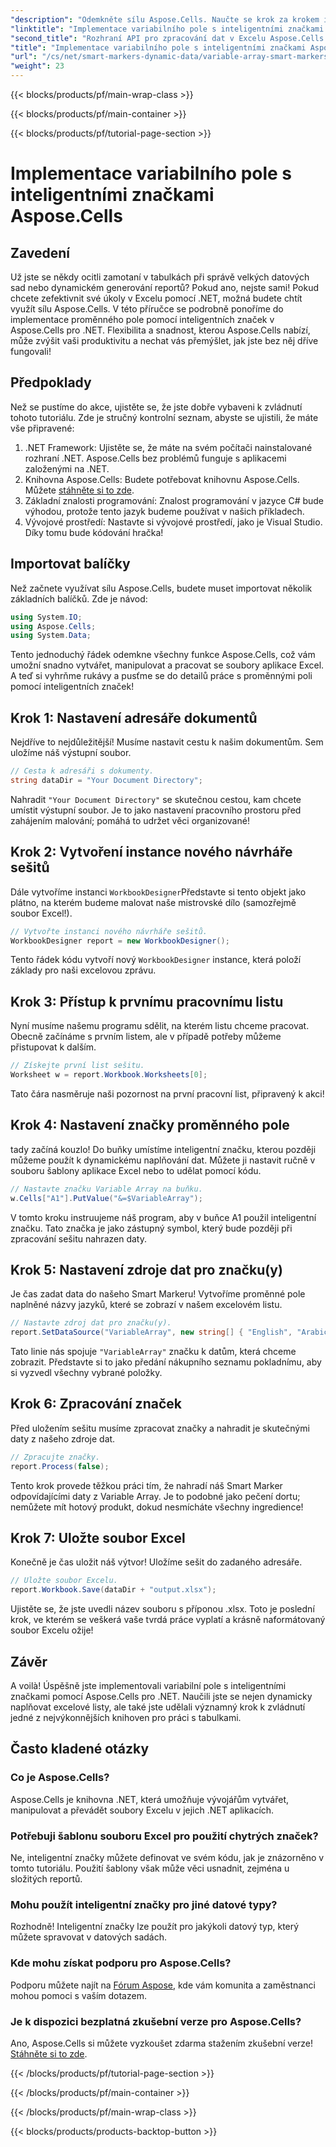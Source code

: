 ```yaml
---
"description": "Odemkněte sílu Aspose.Cells. Naučte se krok za krokem implementovat proměnná pole pomocí inteligentních markerů pro bezproblémové generování sestav v Excelu."
"linktitle": "Implementace variabilního pole s inteligentními značkami Aspose.Cells"
"second_title": "Rozhraní API pro zpracování dat v Excelu Aspose.Cells v .NET"
"title": "Implementace variabilního pole s inteligentními značkami Aspose.Cells"
"url": "/cs/net/smart-markers-dynamic-data/variable-array-smart-markers/"
"weight": 23
---
```


{{< blocks/products/pf/main-wrap-class >}}

{{< blocks/products/pf/main-container >}}

{{< blocks/products/pf/tutorial-page-section >}}

# Implementace variabilního pole s inteligentními značkami Aspose.Cells

## Zavedení
Už jste se někdy ocitli zamotaní v tabulkách při správě velkých datových sad nebo dynamickém generování reportů? Pokud ano, nejste sami! Pokud chcete zefektivnit své úkoly v Excelu pomocí .NET, možná budete chtít využít sílu Aspose.Cells. V této příručce se podrobně ponoříme do implementace proměnného pole pomocí inteligentních značek v Aspose.Cells pro .NET. Flexibilita a snadnost, kterou Aspose.Cells nabízí, může zvýšit vaši produktivitu a nechat vás přemýšlet, jak jste bez něj dříve fungovali!
## Předpoklady
Než se pustíme do akce, ujistěte se, že jste dobře vybaveni k zvládnutí tohoto tutoriálu. Zde je stručný kontrolní seznam, abyste se ujistili, že máte vše připravené:
1. .NET Framework: Ujistěte se, že máte na svém počítači nainstalované rozhraní .NET. Aspose.Cells bez problémů funguje s aplikacemi založenými na .NET.
2. Knihovna Aspose.Cells: Budete potřebovat knihovnu Aspose.Cells. Můžete [stáhněte si to zde](https://releases.aspose.com/cells/net/).
3. Základní znalosti programování: Znalost programování v jazyce C# bude výhodou, protože tento jazyk budeme používat v našich příkladech.
4. Vývojové prostředí: Nastavte si vývojové prostředí, jako je Visual Studio. Díky tomu bude kódování hračka!
## Importovat balíčky
Než začnete využívat sílu Aspose.Cells, budete muset importovat několik základních balíčků. Zde je návod:
```csharp
using System.IO;
using Aspose.Cells;
using System.Data;
```
Tento jednoduchý řádek odemkne všechny funkce Aspose.Cells, což vám umožní snadno vytvářet, manipulovat a pracovat se soubory aplikace Excel.
A teď si vyhrňme rukávy a pusťme se do detailů práce s proměnnými poli pomocí inteligentních značek!
## Krok 1: Nastavení adresáře dokumentů
Nejdříve to nejdůležitější! Musíme nastavit cestu k našim dokumentům. Sem uložíme náš výstupní soubor.
```csharp
// Cesta k adresáři s dokumenty.
string dataDir = "Your Document Directory";
```
Nahradit `"Your Document Directory"` se skutečnou cestou, kam chcete umístit výstupní soubor. Je to jako nastavení pracovního prostoru před zahájením malování; pomáhá to udržet věci organizované!
## Krok 2: Vytvoření instance nového návrháře sešitů
Dále vytvoříme instanci `WorkbookDesigner`Představte si tento objekt jako plátno, na kterém budeme malovat naše mistrovské dílo (samozřejmě soubor Excel!).
```csharp
// Vytvořte instanci nového návrháře sešitů.
WorkbookDesigner report = new WorkbookDesigner();
```
Tento řádek kódu vytvoří nový `WorkbookDesigner` instance, která položí základy pro naši excelovou zprávu.
## Krok 3: Přístup k prvnímu pracovnímu listu
Nyní musíme našemu programu sdělit, na kterém listu chceme pracovat. Obecně začínáme s prvním listem, ale v případě potřeby můžeme přistupovat k dalším.
```csharp
// Získejte první list sešitu.
Worksheet w = report.Workbook.Worksheets[0];
```
Tato čára nasměruje naši pozornost na první pracovní list, připravený k akci!
## Krok 4: Nastavení značky proměnného pole
tady začíná kouzlo! Do buňky umístíme inteligentní značku, kterou později můžeme použít k dynamickému naplňování dat. Můžete ji nastavit ručně v souboru šablony aplikace Excel nebo to udělat pomocí kódu.
```csharp
// Nastavte značku Variable Array na buňku.
w.Cells["A1"].PutValue("&=$VariableArray");
```
V tomto kroku instruujeme náš program, aby v buňce A1 použil inteligentní značku. Tato značka je jako zástupný symbol, který bude později při zpracování sešitu nahrazen daty.
## Krok 5: Nastavení zdroje dat pro značku(y)
Je čas zadat data do našeho Smart Markeru! Vytvoříme proměnné pole naplněné názvy jazyků, které se zobrazí v našem excelovém listu.
```csharp
// Nastavte zdroj dat pro značku(y).
report.SetDataSource("VariableArray", new string[] { "English", "Arabic", "Hindi", "Urdu", "French" });
```
Tato linie nás spojuje `"VariableArray"` značku k datům, která chceme zobrazit. Představte si to jako předání nákupního seznamu pokladnímu, aby si vyzvedl všechny vybrané položky.
## Krok 6: Zpracování značek
Před uložením sešitu musíme zpracovat značky a nahradit je skutečnými daty z našeho zdroje dat.
```csharp
// Zpracujte značky.
report.Process(false);
```
Tento krok provede těžkou práci tím, že nahradí náš Smart Marker odpovídajícími daty z Variable Array. Je to podobné jako pečení dortu; nemůžete mít hotový produkt, dokud nesmícháte všechny ingredience!
## Krok 7: Uložte soubor Excel
Konečně je čas uložit náš výtvor! Uložíme sešit do zadaného adresáře.
```csharp
// Uložte soubor Excelu.
report.Workbook.Save(dataDir + "output.xlsx");
```
Ujistěte se, že jste uvedli název souboru s příponou .xlsx. Toto je poslední krok, ve kterém se veškerá vaše tvrdá práce vyplatí a krásně naformátovaný soubor Excelu ožije!
## Závěr
A voilà! Úspěšně jste implementovali variabilní pole s inteligentními značkami pomocí Aspose.Cells pro .NET. Naučili jste se nejen dynamicky naplňovat excelové listy, ale také jste udělali významný krok k zvládnutí jedné z nejvýkonnějších knihoven pro práci s tabulkami. 
## Často kladené otázky
### Co je Aspose.Cells?  
Aspose.Cells je knihovna .NET, která umožňuje vývojářům vytvářet, manipulovat a převádět soubory Excelu v jejich .NET aplikacích.
### Potřebuji šablonu souboru Excel pro použití chytrých značek?  
Ne, inteligentní značky můžete definovat ve svém kódu, jak je znázorněno v tomto tutoriálu. Použití šablony však může věci usnadnit, zejména u složitých reportů.
### Mohu použít inteligentní značky pro jiné datové typy?  
Rozhodně! Inteligentní značky lze použít pro jakýkoli datový typ, který můžete spravovat v datových sadách.
### Kde mohu získat podporu pro Aspose.Cells?  
Podporu můžete najít na [Fórum Aspose](https://forum.aspose.com/c/cells/9), kde vám komunita a zaměstnanci mohou pomoci s vaším dotazem.
### Je k dispozici bezplatná zkušební verze pro Aspose.Cells?  
Ano, Aspose.Cells si můžete vyzkoušet zdarma stažením zkušební verze! [Stáhněte si to zde](https://releases.aspose.com/).


{{< /blocks/products/pf/tutorial-page-section >}}

{{< /blocks/products/pf/main-container >}}

{{< /blocks/products/pf/main-wrap-class >}}

{{< blocks/products/products-backtop-button >}}